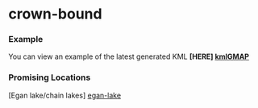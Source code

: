 # crown-bound

### Example
You can view an example of the latest generated KML **[HERE] [kmlGMAP]**

### Promising Locations
[Egan lake/chain lakes] [egan-lake]






[kmlGMAP]: <https://mappingsupport.com/p/gmap4.php?ll=44.886040,-77.941132&z=10&t=t4&q=https://raw.githubusercontent.com/andrushkin/crown-bound/master/generated/new_gen.kml?token=ABTDjgtWmvle2MHlfjlfjH81Tuq0ZrTwks5XzPs7wA%3D%3D>
[egan-lake]: <https://mappingsupport.com/p/gmap4.php?ll=44.99388,-77.636433&z=14&t=t4&q=https://raw.githubusercontent.com/andrushkin/crown-bound/master/generated/new_gen.kml?token=ABTDjgtWmvle2MHlfjlfjH81Tuq0ZrTwks5XzPs7wA%3D%3D>
